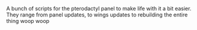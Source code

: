 A bunch of scripts for the pterodactyl panel to make life with it a bit easier. They range from panel updates, to wings updates to rebuilding the entire thing woop woop
